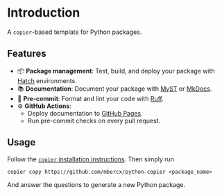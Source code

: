# Introduction

A `copier`-based template for Python packages.

## Features

* 📦 **Package management**: Test, build, and deploy your package with [Hatch](https://hatch.pypa.io/) environments.
* 📚 **Documentation**: Document your package with [MyST](https://mystmd.org/) or [MkDocs](https://www.mkdocs.org/).
* 🧹 **Pre-commit**: Format and lint your code with [Ruff](https://docs.astral.sh/ruff/).
* ⚙️ **GitHub Actions**:
    * Deploy documentation to [GitHub Pages](https://docs.github.com/en/pages/getting-started-with-github-pages/creating-a-github-pages-site).
    * Run pre-commit checks on every pull request.

## Usage

Follow the [`copier` installation instructions](https://copier.readthedocs.io/en/latest/#installation).
Then simply run

```
copier copy https://github.com/mbercx/python-copier <package_name>
```

And answer the questions to generate a new Python package.
